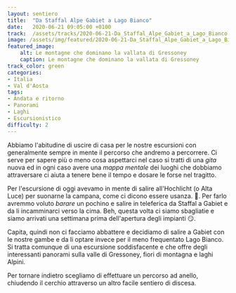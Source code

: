 ```yaml
---
layout: sentiero
title:  "Da Staffal Alpe Gabiet a Lago Bianco"
date:   2020-06-21 09:05:00 +0100
track:  /assets/tracks/2020-06-21-Da_Staffal_Alpe_Gabiet_a_Lago_Bianco.gpx
image: /assets/img/featured/2020-06-21-Da_Staffal_Alpe_Gabiet_a_Lago_Bianco.jpg
featured_image:
    alt: Le montagne che dominano la vallata di Gressoney
    caption: Le montagne che dominano la vallata di Gressoney
track_color: green
categories:
- Italia
- Val d'Aosta
tags:
- Andata e ritorno
- Panorami
- Laghi
- Escursionistico
difficulty: 2
---
```


Abbiamo l'abitudine di uscire di casa per le nostre escursioni con generalmente sempre in mente il percorso che andremo a percorrere. Ci serve per sapere più o meno cosa aspettarci nel caso si tratti di una _gita_ nuova ed in ogni caso avere una _mappa mentale_ dei luoghi che dobbiamo attraversare ci aiuta a tenere bene il tempo e dosare le forse nel tragitto.

Per l'escursione di oggi avevamo in mente di salire all'Hochlicht (o Alta Luce) per suonarne la campana, come ci dicono essere usanza. :bell:. Per farlo avremmo voluto _barare_ un pochino e salire in teleferica da Staffal a Gabiet e da li incamminarci verso la cima.
Beh, questa volta ci siamo sbagliatie e siamo arrivati una settimana prima dell'apertura degli impianti :smirk:.

Capita, quindi non ci facciamo abbattere e decidiamo di salire a Gabiet con le nostre gambe e da li optare invece per il meno frequentato Lago Bianco.
Si tratta comunque di una escursione soddisfacente e che offre degli interessanti panorami sulla valle di Gressoney, fiori di montagna e laghi Alpini.

Per tornare indietro scegliamo di effettuare un percorso ad anello, chiudendo il cerchio attraverso un altro facile sentiero di discesa.

